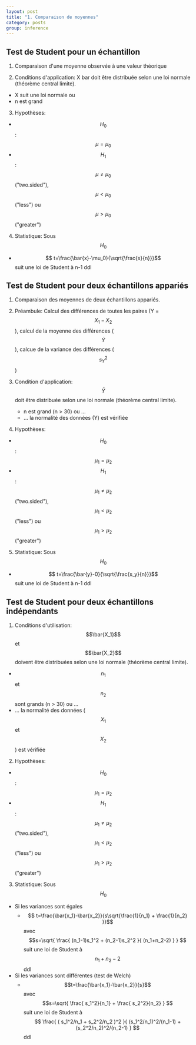 ```yaml
---
layout: post
title: "1. Comparaison de moyennes"
category: posts
group: inference
---
```




<script async src="https://www.googletagmanager.com/gtag/js?id=UA-15159522-6"></script>
<script>
  window.dataLayer = window.dataLayer || [];
  function gtag(){dataLayer.push(arguments);}
  gtag('js', new Date());

  gtag('config', 'UA-15159522-6');
</script>


<script src="https://cdnjs.cloudflare.com/ajax/libs/mathjax/2.7.2/MathJax.js?config=TeX-MML-AM_CHTML"></script>

<h2>Test de Student pour un échantillon</h2>

1) Comparaison d'une moyenne observée à une valeur théorique

2) Conditions d'application: X bar doit être distribuée selon une loi normale (théorème central limite).
  - X suit une loi normale ou
  - n est grand

3) Hypothèses:
  - $$H_0$$: $$\mu = \mu_{0}$$
  - $$H_1$$: $$\mu \ne \mu_0$$ ("two.sided"), $$\mu < \mu_0$$("less") ou $$\mu > \mu_0$$ ("greater")

4) Statistique: Sous $$H_0$$  
  -  $$ t=\frac{\bar{x}-\mu_0}{\sqrt{\frac{s}{n}}}$$ suit une loi de Student à n-1 ddl


<h2>Test de Student pour deux échantillons appariés</h2>

1) Comparaison des moyennes de deux échantillons appariés.

2) Préambule: Calcul des différences de toutes les paires (Y = $$X_1 - X_2$$), calcul de la moyenne des différences ($$\bar{Y}$$), calcue de la variance des différences ($$s_Y^2$$)

3) Condition d'application: $$\bar{Y}$$ doit être distribuée selon une loi normale (théorème central limite).
    - n est grand (n > 30) ou ...
    - ... la normalité des données (Y) est vérifiée

4) Hypothèses:
- $$H_0$$: $$\mu_1 = \mu_2$$
- $$H_1$$: $$\mu_1 \ne \mu_2$$ ("two.sided"), $$\mu_1 < \mu_2$$("less") ou $$\mu_1 > \mu_2$$ ("greater")

5) Statistique: Sous $$H_0$$  
-  $$ t=\frac{\bar{y}-0}{\sqrt{\frac{s_y}{n}}}$$ suit une loi de Student à n-1 ddl

<h2>Test de Student pour deux échantillons indépendants</h2>

1) Conditions d'utilisation: $$\bar{X_1}$$ et $$\bar{X_2}$$ doivent être distribuées selon une loi normale (théorème central limite).
- $$n_1$$ et $$n_2$$ sont grands (n > 30) ou ...
- ... la normalité des données ($$X_1$$ et $$X_2$$) est vérifiée

2) Hypothèses:
- $$H_0$$: $$\mu_1 = \mu_2$$
- $$H_1$$: $$\mu_1 \ne \mu_2$$ ("two.sided"), $$\mu_1 < \mu_2$$("less") ou $$\mu_1 > \mu_2$$ ("greater")

3) Statistique: Sous $$H_0$$
- Si les variances sont égales   
  -  $$ t=\frac{\bar{x_1}-\bar{x_2}}{s\sqrt{\frac{1}{n_1} + \frac{1}{n_2}  }}$$ avec $$s=\sqrt{ \frac{ (n_1-1)s_1^2 + (n_2-1)s_2^2    }{  (n_1+n_2-2) } } $$ suit une loi de Student à $$n_1+n_2-2$$ ddl
- Si les variances sont différentes (test de Welch)   
  -  $$t=\frac{\bar{x_1}-\bar{x_2}}{s}$$ avec $$s=\sqrt{ \frac{ s_1^2}{n_1} + \frac{ s_2^2}{n_2} } $$ suit une loi de Student à $$ \frac{ ( s_1^2/n_1 + s_2^2/n_2  )^2  }{ (s_1^2/n_1)^2/(n_1-1) + (s_2^2/n_2)^2/(n_2-1)   } $$ ddl
